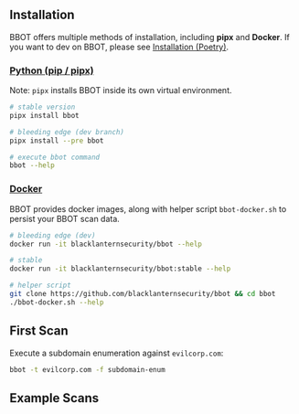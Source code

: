 ## Installation

BBOT offers multiple methods of installation, including **pipx** and **Docker**. If you want to dev on BBOT, please see [Installation (Poetry)](./contribution).

### [Python (pip / pipx)](https://pypi.org/project/bbot/)
Note: `pipx` installs BBOT inside its own virtual environment.
~~~bash
# stable version
pipx install bbot

# bleeding edge (dev branch)
pipx install --pre bbot

# execute bbot command
bbot --help
~~~

### [Docker](https://hub.docker.com/r/blacklanternsecurity/bbot)
BBOT provides docker images, along with helper script `bbot-docker.sh` to persist your BBOT scan data.
~~~bash
# bleeding edge (dev)
docker run -it blacklanternsecurity/bbot --help

# stable
docker run -it blacklanternsecurity/bbot:stable --help

# helper script
git clone https://github.com/blacklanternsecurity/bbot && cd bbot
./bbot-docker.sh --help
~~~

## First Scan

Execute a subdomain enumeration against `evilcorp.com`:
~~~bash
bbot -t evilcorp.com -f subdomain-enum
~~~

## Example Scans